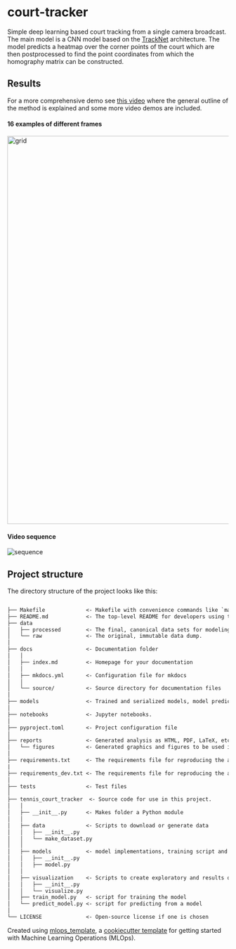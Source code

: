 # court-tracker

Simple deep learning based court tracking from a single camera broadcast. The main model is a CNN model based on the [TrackNet](https://arxiv.org/abs/1907.03698) architecture. The model predicts a heatmap over the corner points of the court which are then postprocessed to find the point coordinates from which the homography matrix can be constructed. 

## Results
For a more comprehensive demo see [this video](https://youtu.be/0OSVb9aRtk8?si=XEevofPiD7iMibOt) where the general outline of the method is explained and some more video demos are included.

#### 16 examples of different frames
<img width="884" alt="grid" src="https://github.com/SebastianBitsch/tennis-court-tracker/assets/72623007/9188e7f2-84d0-40da-b327-d1baf7756168">

#### Video sequence
![sequence](https://github.com/SebastianBitsch/tennis-court-tracker/assets/72623007/6493ca08-2d89-4f84-ba6f-72d4559fb94d)




## Project structure

The directory structure of the project looks like this:

```txt

├── Makefile             <- Makefile with convenience commands like `make data` or `make train`
├── README.md            <- The top-level README for developers using this project.
├── data
│   ├── processed        <- The final, canonical data sets for modeling.
│   └── raw              <- The original, immutable data dump.
│
├── docs                 <- Documentation folder
│   │
│   ├── index.md         <- Homepage for your documentation
│   │
│   ├── mkdocs.yml       <- Configuration file for mkdocs
│   │
│   └── source/          <- Source directory for documentation files
│
├── models               <- Trained and serialized models, model predictions, or model summaries
│
├── notebooks            <- Jupyter notebooks.
│
├── pyproject.toml       <- Project configuration file
│
├── reports              <- Generated analysis as HTML, PDF, LaTeX, etc.
│   └── figures          <- Generated graphics and figures to be used in reporting
│
├── requirements.txt     <- The requirements file for reproducing the analysis environment
|
├── requirements_dev.txt <- The requirements file for reproducing the analysis environment
│
├── tests                <- Test files
│
├── tennis_court_tracker  <- Source code for use in this project.
│   │
│   ├── __init__.py      <- Makes folder a Python module
│   │
│   ├── data             <- Scripts to download or generate data
│   │   ├── __init__.py
│   │   └── make_dataset.py
│   │
│   ├── models           <- model implementations, training script and prediction script
│   │   ├── __init__.py
│   │   ├── model.py
│   │
│   ├── visualization    <- Scripts to create exploratory and results oriented visualizations
│   │   ├── __init__.py
│   │   └── visualize.py
│   ├── train_model.py   <- script for training the model
│   └── predict_model.py <- script for predicting from a model
│
└── LICENSE              <- Open-source license if one is chosen
```

Created using [mlops_template](https://github.com/SkafteNicki/mlops_template),
a [cookiecutter template](https://github.com/cookiecutter/cookiecutter) for getting
started with Machine Learning Operations (MLOps).
